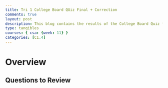 ```yaml
---
title: Tri 1 College Board QUiz Final + Correction
comments: true
layout: post
description: This blog contains the results of the College Board Quiz for trimester 1 of CSA and any corrections I made for questions I got wrong (with explanations).
type: tangibles
courses: { csa: {week: 11} }
categories: [C1.4]
---
```



# Overview


## Questions to Review


